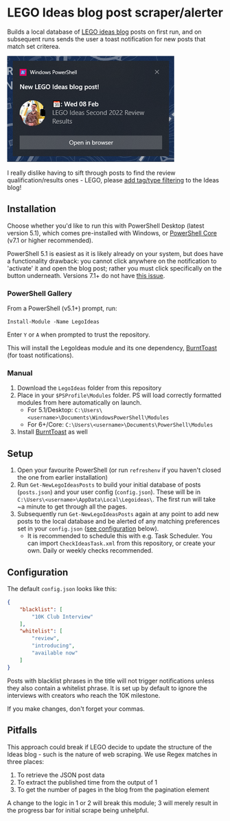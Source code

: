 # LEGO Ideas blog post scraper/alerter

Builds a local database of [LEGO ideas blog](https://ideas.lego.com/blogs/a4ae09b6-0d4c-4307-9da8-3ee9f3d368d6) posts on first run, and on subsequent runs sends the user a toast notification for new posts that match set criterea.

![Example notification](NotificationExample.png) 

I really dislike having to sift through posts to find the review qualification/results ones - LEGO, please [add tag/type filtering](https://legoideas.uservoice.com/forums/166718-general/suggestions/46433518-add-filters-to-the-lego-ideas-blog) to the Ideas blog!

## Installation

Choose whether you'd like to run this with PowerShell Desktop (latest version 5.1), which comes pre-installed with Windows, or [PowerShell Core](https://github.com/PowerShell/PowerShell) (v7.1 or higher recommended).

PowerShell 5.1 is easiest as it is likely already on your system, but does have a functionality drawback: you cannot click anywhere on the notification to 'activate' it and open the blog post; rather you must click specifically on the button underneath. Versions 7.1+ do not have [this issue](https://github.com/Windos/BurntToast/blob/3f0460be1c59dd430132360139372f31d951c45d/BurntToast/BurntToast.psm1#L45).

### PowerShell Gallery

From a PowerShell (v5.1+) prompt, run:
```
Install-Module -Name LegoIdeas
```

Enter `Y` or `A` when prompted to trust the repository.

This will install the LegoIdeas module and its one dependency, [BurntToast](https://github.com/Windos/BurntToast) (for toast notifications).

### Manual

1. Download the `LegoIdeas` folder from this repository
2. Place in your `$PSProfile\Modules` folder. PS will load correctly formatted modules from here automatically on launch.
    * For 5.1/Desktop: `C:\Users\<username>\Documents\WindowsPowerShell\Modules`
    * For 6+/Core: `C:\Users\<username>\Documents\PowerShell\Modules`
3. Install [BurntToast](https://github.com/Windos/BurntToast) as well

## Setup

1. Open your favourite PowerShell (or run `refreshenv` if you haven't closed the one from earlier installation)
2. Run `Get-NewLegoIdeasPosts` to build your initial database of posts (`posts.json`) and your user config (`config.json`). These will be in `C:\Users\<username>\AppData\Local\Legoideas\`. The first run will take ~a minute to get through all the pages. 
3. Subsequently run `Get-NewLegoIdeasPosts` again at any point to add new posts to the local database and be alerted of any matching preferences set in your `config.json` ([see configuration](https://github.com/Bzly/lego-ideas-scraper#configuration) below). 
    * It is recommended to schedule this with e.g. Task Scheduler. You can import `CheckIdeasTask.xml` from this repository, or create your own. Daily or weekly checks recommended.

## Configuration

The default `config.json` looks like this:
``` json
{
    "blacklist": [
        "10K Club Interview"
    ],
    "whitelist": [
        "review",
        "introducing",
        "available now"
    ]
}
```

Posts with blacklist phrases in the title will not trigger notifications unless they also contain a whitelist phrase. It is set up by default to ignore the interviews with creators who reach the 10K milestone. 

If you make changes, don't forget your commas. 

## Pitfalls

This approach could break if LEGO decide to update the structure of the Ideas blog - such is the nature of web scraping. We use Regex matches in three places:

1. To retrieve the JSON post data
2. To extract the published time from the output of 1
3. To get the number of pages in the blog from the pagination element

A change to the logic in 1 or 2 will break this module; 3 will merely result in the progress bar for initial scrape being unhelpful.
